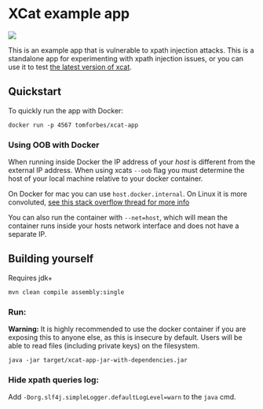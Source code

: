 # XCat example app

[![](https://images.microbadger.com/badges/image/tomforbes/xcat-app.svg)]()

This is an example app that is vulnerable to xpath injection attacks. This is a standalone app for experimenting with 
xpath injection issues, or you can use it to test [the latest version of xcat](https://github.com/orf/xcat/).

## Quickstart

To quickly run the app with Docker:

`docker run -p 4567 tomforbes/xcat-app`

### Using OOB with Docker

When running inside Docker the IP address of your _host_ is different from the external IP address. When using 
xcats `--oob` flag you must determine the host of your local machine relative to your docker container.

On Docker for mac you can use `host.docker.internal`. On Linux it is more convoluted,
[see this stack overflow thread for more info](https://stackoverflow.com/questions/22944631/how-to-get-the-ip-address-of-the-docker-host-from-inside-a-docker-container)

You can also run the container with `--net=host`, which will mean the container runs inside your hosts network interface 
and does not have a separate IP.

## Building yourself

Requires jdk+

`mvn clean compile assembly:single`

### Run:

**Warning:** It is highly recommended to use the docker container if you are exposing this to anyone else, as this 
is insecure by default. Users will be able to read files (including private keys) on the filesystem.

`java -jar target/xcat-app-jar-with-dependencies.jar`

### Hide xpath queries log:

Add `-Dorg.slf4j.simpleLogger.defaultLogLevel=warn` to the `java` cmd.

